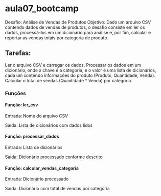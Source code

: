 # aula07_bootcamp

Desafio: Análise de Vendas de Produtos Objetivo: Dado um arquivo CSV contendo dados de vendas de produtos, o desafio consiste em ler os dados, processá-los em um dicionário para análise e, por fim, calcular e reportar as vendas totais por categoria de produto.

## Tarefas:

Ler o arquivo CSV e carregar os dados.
Processar os dados em um dicionário, onde a chave é a categoria, e o valor é uma lista de dicionários, cada um contendo informações do produto (Produto, Quantidade, Venda).
Calcular o total de vendas (Quantidade * Venda) por categoria.

### Funções

#### Função: ler_csv
Entrada: Nome do arquivo CSV

Saída: Lista de dicionários com dados lidos


#### Função: processar_dados
Entrada: Lista de dicionários

Saída: Dicionário processado conforme descrito

#### Função: calcular_vendas_categoria
Entrada: Dicionário processado

Saída: Dicionário com total de vendas por categoria